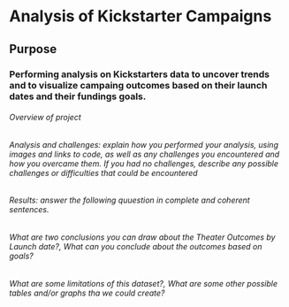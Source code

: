 # Analysis of Kickstarter Campaigns

## Purpose
### Performing analysis on Kickstarters data to uncover trends and to visualize campaing outcomes based on their launch dates and their fundings goals.


###### Overview of project
###### Analysis and challenges: explain how you performed your analysis, using images and links to code, as well as any challenges you encountered and how you overcame them. If you had no challenges, describe any possible challenges or difficulties that could be encountered

###### Results: answer the following quuestion in complete and coherent sentences.
###### What are two conclusions you can draw about the Theater Outcomes by Launch date?, What can you conclude about the outcomes based on goals?
###### What are some limitations of this dataset?, What are some other possible tables and/or graphs tha we could create?

